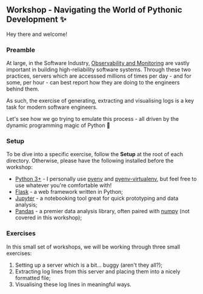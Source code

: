 ## Workshop - Navigating the World of Pythonic Development ✨

Hey there and welcome!

### Preamble

At large, in the Software Industry, [Observability and Monitoring](https://thenewstack.io/monitoring-and-observability-whats-the-difference-and-why-does-it-matter/) are vastly important in building high-reliability software systems. Through these two practices, servers which are accesssed millions of times per day - and for some, per hour - can best report how they are doing to the engineers behind them.

As such, the exercise of generating, extracting and visualising logs is a key task for modern software engineers.

Let's see how we go trying to emulate this process - all driven by the dynamic programming magic of Python 🐍

### Setup

To be dive into a specific exercise, follow the **Setup** at the root of each directory. Otherwise, please have the following installed before the workshop:

- [Python 3+](https://www.python.org/downloads/) - I personally use [pyenv](https://pandas.pydata.org/pandas-docs/stable/install.html#installing-from-pypi) and [pyenv-virtualenv](https://pandas.pydata.org/pandas-docs/stable/install.html#installing-from-pypi), but feel free to use whatever you're comfortable with!
- [Flask](https://github.com/pallets/flask#installing) - a web framework written in Python;
- [Jupyter](https://jupyter.org/install) - a notebooking tool great for quick prototyping and data analysis;
- [Pandas](https://pandas.pydata.org/pandas-docs/stable/install.html#installing-from-pypi) - a premier data analysis library, often paired with [numpy](https://numpy.org/) (not covered in this workshop);

### Exercises

In this small set of workshops, we will be working through three small exercises:

1. Setting up a server which is a bit... buggy (aren't they all?);
2. Extracting log lines from this server and placing them into a nicely formatted file;
3. Visualising these log lines in meaningful ways.
